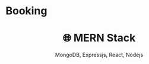 # Booking
<h1 align="center">
🌐 MERN Stack
</h1>
<p align="center">
MongoDB, Expressjs, React, Nodejs
</p>



